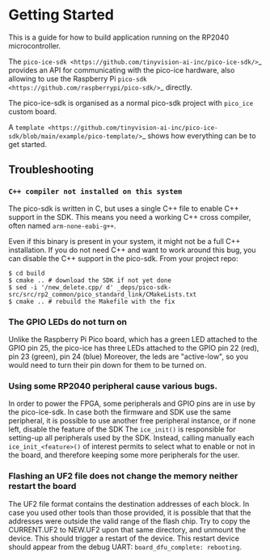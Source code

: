 Getting Started
===============
This is a guide for how to build application running on the RP2040 microcontroller.

The `pico-ice-sdk <https://github.com/tinyvision-ai-inc/pico-ice-sdk/>`_ provides an API for communicating with the pico-ice hardware, also allowing to use the Raspberry Pi `pico-sdk <https://github.com/raspberrypi/pico-sdk/>`_ directly.

The pico-ice-sdk is organised as a normal pico-sdk project with `pico_ice` custom board.

A `template <https://github.com/tinyvision-ai-inc/pico-ice-sdk/blob/main/example/pico-template/>`_ shows how everything can be to get started.


Troubleshooting
---------------

### ``C++ compiler not installed on this system``

The pico-sdk is written in C, but uses a single C++ file to enable C++ support in the SDK.
This means you need a working C++ cross compiler, often named ``arm-none-eabi-g++``.

Even if this binary is present in your system, it might not be a full C++ installation.
If you do not need C++ and want to work around this bug, you can disable the C++ support
in the pico-sdk. From your project repo:

```shell
$ cd build
$ cmake .. # download the SDK if not yet done
$ sed -i '/new_delete.cpp/ d' _deps/pico-sdk-src/src/rp2_common/pico_standard_link/CMakeLists.txt
$ cmake .. # rebuild the Makefile with the fix
```

### The GPIO LEDs do not turn on

Unlike the Raspberry Pi Pico board, which has a green LED attached to the GPIO pin 25,
the pico-ice has three LEDs attached to the GPIO pin 22 (red), pin 23 (green), pin 24 (blue)
Moreover, the leds are "active-low", so you would need to turn their pin down for them to
be turned on.

### Using some RP2040 peripheral cause various bugs.

In order to power the FPGA, some peripherals and GPIO pins are in use by the pico-ice-sdk.
In case both the firmware and SDK use the same peripheral, it is possible to use another free peripheral instance, or if none left, disable the feature of the SDK
The ``ice_init()`` is responsible for setting-up all peripherals used by the SDK.
Instead, calling manually each ``ice_init_<feature>()`` of interest permits to select what to enable or not in the board, and therefore keeping some more peripherals for the user.

### Flashing an UF2 file does not change the memory neither restart the board

The UF2 file format contains the destination addresses of each block.
In case you used other tools than those provided,
it is possible that that the addresses were outside the valid range of the flash chip.
Try to copy the CURRENT.UF2 to NEW.UF2 upon that same directory, and unmount the device.
This should trigger a restart of the device.
This restart device should appear from the debug UART: ``board_dfu_complete: rebooting``.
